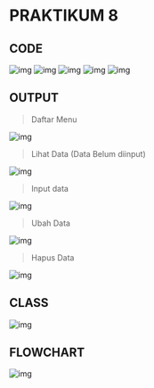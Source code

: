 # PRAKTIKUM 8

## CODE

![img](Gambar/1.PNG)
![img](Gambar/2.PNG)
![img](Gambar/3.PNG)
![img](Gambar/4.PNG)
![img](Gambar/5.PNG)

## OUTPUT
> Daftar Menu

![img](Gambar/6.PNG)

> Lihat Data (Data Belum diinput)

![img](Gambar/7.PNG)

> Input data

![img](Gambar/8.PNG)

> Ubah Data

![img](Gambar/9.PNG)

> Hapus Data

![img](Gambar/10.PNG)

## CLASS

![img](Gambar/Class.PNG)

## FLOWCHART

![img](Gambar/Flowchart.PNG)

